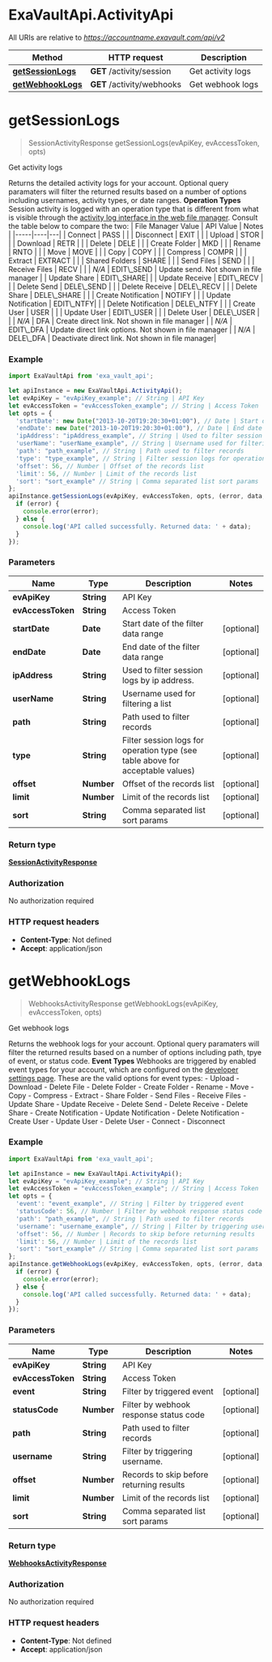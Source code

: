 # ExaVaultApi.ActivityApi

All URIs are relative to *https://accountname.exavault.com/api/v2*

Method | HTTP request | Description
------------- | ------------- | -------------
[**getSessionLogs**](ActivityApi.md#getSessionLogs) | **GET** /activity/session | Get activity logs
[**getWebhookLogs**](ActivityApi.md#getWebhookLogs) | **GET** /activity/webhooks | Get webhook logs

<a name="getSessionLogs"></a>
# **getSessionLogs**
> SessionActivityResponse getSessionLogs(evApiKey, evAccessToken, opts)

Get activity logs

Returns the detailed activity logs for your account. Optional query paramaters will filter the returned results based on a number of options including usernames, activity types, or date ranges.     **Operation Types** Session activity is logged with an operation type that is different from what is visible through the [activity log interface in the web file manager](/docs/account/10-activity-logs/00-activity-logs). Consult the table below to compare the two:  | File Manager Value | API Value | Notes | |-----|----|---| | Connect | PASS | | | Disconnect | EXIT | | | Upload | STOR | | | Download | RETR | | | Delete | DELE | | | Create Folder | MKD | | | Rename | RNTO | | | Move | MOVE | | | Copy | COPY | | | Compress | COMPR | | | Extract | EXTRACT | | | Shared Folders | SHARE | | | Send Files | SEND | | | Receive Files | RECV | | | _N/A_ | EDIT\\_SEND | Update send. Not shown in file manager | | Update Share | EDIT\\_SHARE| |  | Update Receive | EDIT\\_RECV | | | Delete Send | DELE\\_SEND | | | Delete Receive | DELE\\_RECV | | | Delete Share | DELE\\_SHARE | | | Create Notification | NOTIFY | | | Update Notification | EDIT\\_NTFY| | | Delete Notification | DELE\\_NTFY | | | Create User | USER | | | Update User | EDIT\\_USER | | | Delete User | DELE\\_USER | | | _N/A_ | DFA | Create direct link. Not shown in file manager | | _N/A_ | EDIT\\_DFA | Update direct link options. Not shown in file manager | | _N/A_ | DELE\\_DFA | Deactivate direct link. Not shown in file manager| 

### Example
```javascript
import ExaVaultApi from 'exa_vault_api';

let apiInstance = new ExaVaultApi.ActivityApi();
let evApiKey = "evApiKey_example"; // String | API Key
let evAccessToken = "evAccessToken_example"; // String | Access Token
let opts = { 
  'startDate': new Date("2013-10-20T19:20:30+01:00"), // Date | Start date of the filter data range
  'endDate': new Date("2013-10-20T19:20:30+01:00"), // Date | End date of the filter data range
  'ipAddress': "ipAddress_example", // String | Used to filter session logs by ip address.
  'userName': "userName_example", // String | Username used for filtering a list
  'path': "path_example", // String | Path used to filter records
  'type': "type_example", // String | Filter session logs for operation type (see table above for acceptable values)
  'offset': 56, // Number | Offset of the records list
  'limit': 56, // Number | Limit of the records list
  'sort': "sort_example" // String | Comma separated list sort params
};
apiInstance.getSessionLogs(evApiKey, evAccessToken, opts, (error, data, response) => {
  if (error) {
    console.error(error);
  } else {
    console.log('API called successfully. Returned data: ' + data);
  }
});
```

### Parameters

Name | Type | Description  | Notes
------------- | ------------- | ------------- | -------------
 **evApiKey** | **String**| API Key | 
 **evAccessToken** | **String**| Access Token | 
 **startDate** | **Date**| Start date of the filter data range | [optional] 
 **endDate** | **Date**| End date of the filter data range | [optional] 
 **ipAddress** | **String**| Used to filter session logs by ip address. | [optional] 
 **userName** | **String**| Username used for filtering a list | [optional] 
 **path** | **String**| Path used to filter records | [optional] 
 **type** | **String**| Filter session logs for operation type (see table above for acceptable values) | [optional] 
 **offset** | **Number**| Offset of the records list | [optional] 
 **limit** | **Number**| Limit of the records list | [optional] 
 **sort** | **String**| Comma separated list sort params | [optional] 

### Return type

[**SessionActivityResponse**](SessionActivityResponse.md)

### Authorization

No authorization required

### HTTP request headers

 - **Content-Type**: Not defined
 - **Accept**: application/json

<a name="getWebhookLogs"></a>
# **getWebhookLogs**
> WebhooksActivityResponse getWebhookLogs(evApiKey, evAccessToken, opts)

Get webhook logs

Returns the webhook logs for your account. Optional query paramaters will filter the returned results based on a number of options including path, tpye of event, or status code.   **Event Types**  Webhooks are triggered by enabled event types for your account, which are configured on the [developer settings page](/docs/account/09-settings/06-developer-settings). These are the valid options for event types:  - Upload - Download - Delete File - Delete Folder - Create Folder - Rename - Move - Copy - Compress - Extract - Share Folder - Send Files - Receive Files - Update Share - Update Receive - Delete Send - Delete Receive - Delete Share - Create Notification - Update Notification - Delete Notification - Create User - Update User  - Delete User - Connect - Disconnect

### Example
```javascript
import ExaVaultApi from 'exa_vault_api';

let apiInstance = new ExaVaultApi.ActivityApi();
let evApiKey = "evApiKey_example"; // String | API Key
let evAccessToken = "evAccessToken_example"; // String | Access Token
let opts = { 
  'event': "event_example", // String | Filter by triggered event
  'statusCode': 56, // Number | Filter by webhook response status code
  'path': "path_example", // String | Path used to filter records
  'username': "username_example", // String | Filter by triggering username.
  'offset': 56, // Number | Records to skip before returning results
  'limit': 56, // Number | Limit of the records list
  'sort': "sort_example" // String | Comma separated list sort params
};
apiInstance.getWebhookLogs(evApiKey, evAccessToken, opts, (error, data, response) => {
  if (error) {
    console.error(error);
  } else {
    console.log('API called successfully. Returned data: ' + data);
  }
});
```

### Parameters

Name | Type | Description  | Notes
------------- | ------------- | ------------- | -------------
 **evApiKey** | **String**| API Key | 
 **evAccessToken** | **String**| Access Token | 
 **event** | **String**| Filter by triggered event | [optional] 
 **statusCode** | **Number**| Filter by webhook response status code | [optional] 
 **path** | **String**| Path used to filter records | [optional] 
 **username** | **String**| Filter by triggering username. | [optional] 
 **offset** | **Number**| Records to skip before returning results | [optional] 
 **limit** | **Number**| Limit of the records list | [optional] 
 **sort** | **String**| Comma separated list sort params | [optional] 

### Return type

[**WebhooksActivityResponse**](WebhooksActivityResponse.md)

### Authorization

No authorization required

### HTTP request headers

 - **Content-Type**: Not defined
 - **Accept**: application/json

